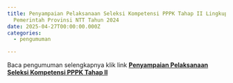 ```yaml
---
title: Penyampaian Pelaksanaan Seleksi Kompetensi PPPK Tahap II Lingkup
  Pemerintah Provinsi NTT Tahun 2024
date: 2025-04-27T00:00:00.000Z
categories:
  - pengumuman

---
```


Baca pengumuman selengkapnya klik link **[Penyampaian Pelaksanaan Seleksi Kompetensi PPPK Tahap II](https://bkd.nttprov.go.id/web/wp-content/uploads/2025/04/Penyampaian-Pelaksanaan-Seleksi-Kompetensi-PPPK-Tahap-II.pdf)**
